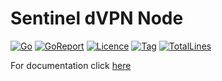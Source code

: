 # Sentinel dVPN Node

[![Go](https://img.shields.io/github/go-mod/go-version/sentinel-official/dvpn-node)]()
[![GoReport](https://goreportcard.com/badge/github.com/sentinel-official/dvpn-node)](https://goreportcard.com/report/github.com/sentinel-official/dvpn-node)
[![Licence](https://img.shields.io/github/license/sentinel-official/dvpn-node.svg)](https://github.com/sentinel-official/dvpn-node/blob/master/LICENSE)
[![Tag](https://img.shields.io/github/tag/sentinel-official/dvpn-node.svg)](https://github.com/sentinel-official/dvpn-node/releases/latest)
[![TotalLines](https://img.shields.io/tokei/lines/github/sentinel-official/dvpn-node)]()

For documentation click [here](https://docs.sentinel.co/dVPN-node/setup "here")
